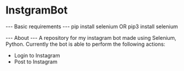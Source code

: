 # InstgramBot

--- Basic requirements ---
pip install selenium OR pip3 install selenium

--- About ---
A repository for my instagram bot made using Selenium, Python. Currently the bot is able to perform the following actions:
- Login to Instagram
- Post to Instagram

